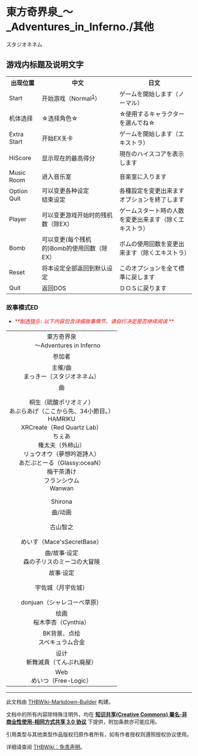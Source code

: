 # 東方奇界泉_～_Adventures_in_Inferno./其他

<!-- source html: G:\repos\THBWiki-Markdown-Builder\THBWikiMarkdown\Temp\main\e\e2\ns0%3A%E6%9D%B1%E6%96%B9%E5%A5%87%E7%95%8C%E6%B3%89_%EF%BD%9E_Adventures_in_Inferno%2E%2F%E5%85%B6%E4%BB%96.html -->

スタジオネネム

## 游戏内标题及说明文字

<table>

<tbody><tr>
<th colspan="2">出现位置</th>
<th>中文</th>
<th>日文
</th></tr>
<tr>
<td colspan="2">Start</td>
<td>开始游戏（Normal<sup id="cite_ref-1" class="reference"><a href="#cite_note-1">1</a></sup>）</td>
<td>ゲームを開始します（ノーマル）
</td></tr>
<tr>
<td colspan="2">机体选择</td>
<td>☆选择角色☆</td>
<td>☆使用するキャラクターを選んでね☆
</td></tr>
<tr>
<td colspan="2">Extra Start</td>
<td>开始EX关卡</td>
<td>ゲームを開始します（エキストラ）
</td></tr>
<tr>
<td colspan="2">HiScore</td>
<td>显示现在的最高得分</td>
<td>現在のハイスコアを表示します
</td></tr>
<tr>
<td colspan="2">Music Room</td>
<td>进入音乐室</td>
<td>音楽室に入ります
</td></tr>
<tr>
<td colspan="2">Option<br>Quit</td>
<td>可以变更各种设定<br>结束设定</td>
<td>各種設定を変更出来ます <br>オプションを終了します
</td></tr>
<tr>
<td colspan="2">Player</td>
<td>可以变更游戏开始时的残机数（除EX）</td>
<td>ゲームスタート時の人数を変更出来ます（除くエキストラ）
</td></tr>
<tr>
<td colspan="2">Bomb</td>
<td>可以变更(每个残机的)Bomb的使用回数（除EX）</td>
<td>ボムの使用回数を変更出来ます（除くエキストラ）
</td></tr>

<tr>
<td colspan="2">Reset</td>
<td>将本设定全部返回到默认设定</td>
<td>このオプションを全て標準に戻します
</td></tr>
<tr>
<td colspan="2">Quit</td>
<td>返回DOS</td>
<td>ＤＯＳに戻ります
</td></tr></tbody></table>


### 故事模式ED

- <font color="Red"> **剧透提示:  *以下内容包含详细故事情节，请自行决定是否继续阅读* ** </font>


<table><tbody><tr><td><div class="poem">
<center>東方奇界泉<br>
　　～Adventures in Inferno</center>
</div></td></tr>
<tr><td><div class="poem">
<center>参加者</center>
</div></td></tr>
<tr><td><div class="poem">
<center>主催/曲<br>
まっきー（スタジオネネム）</center>
</div></td></tr>
<tr><td><div class="poem">
<center>曲<br>
<p>桐生（硫酸ポリオミノ）<br>
あぶらあげ（ここから先、34小節目。）<br>
HAMRIKU<br>
XRCreate（Red Quartz Lab）<br>
ちぇあ<br>
権太夫（外柿山）<br>
リュウオウ（夢想吟遊詩人）<br>
あだぷとーる（Glassy:oceaN）<br>
梅干茶漬け<br>
フランシウム<br>
Wanwan<br>
</p>
Shirona</center>
</div></td></tr>
<tr><td><div class="poem">
<center>曲/动画<br>
<p>古山智之<br>
</p>
めいす（Mace'sSecretBase）</center>
</div></td></tr>
<tr><td><div class="poem">
<center>曲/故事·设定<br>
森の子リスのミーコの大冒険</center>
</div></td></tr>
<tr><td><div class="poem">
<center>故事·设定<br>
<p>宇佐城（月宇佐城）<br>
</p>
donjuan（シャレコーベ草原）</center>
</div></td></tr>
<tr><td><div class="poem">
<center>绘画<br>
桜木李杏（Cynthia）</center>
</div></td></tr>
<tr><td><div class="poem">
<center>BK背景、点绘<br>
スペキュラム合金</center>
</div></td></tr>
<tr><td><div class="poem">
<center>设计<br>
斬舞滅貴（てんぷれ廃屋）</center>
</div></td></tr>
<tr><td><div class="poem">
<center>Web<br>
めいつ（Free-Logic）</center>
</div></td></tr></tbody></table>



[^cite_note-1]: 会根据在option-rank中的设定改变





---

此文档由 [THBWiki-Markdown-Builder](https://github.com/Delsin-Yu/THBWiki-Markdown-Builder) 构建。

文档中的所有内容除特殊注明外，均在 [**知识共享(Creative Commons) 署名-非商业性使用-相同方式共享 3.0 协议**](https://creativecommons.org/licenses/by-sa/3.0/deed.zh-hans) 下提供，附加条款亦可能应用。

引用类型与其他类型作品版权归原作者所有，如有作者授权则遵照授权协议使用。

详细请查阅 [THBWiki：免责声明](https://thbwiki.cc/THBWiki:%E5%85%8D%E8%B4%A3%E5%A3%B0%E6%98%8E)。

